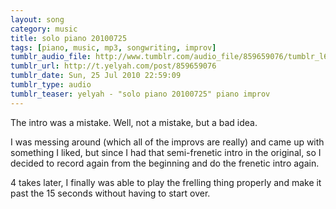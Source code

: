 ```yaml
---
layout: song
category: music
title: solo piano 20100725
tags: [piano, music, mp3, songwriting, improv]
tumblr_audio_file: http://www.tumblr.com/audio_file/859659076/tumblr_l65cely0gD1qzo4ep
tumblr_url: http://t.yelyah.com/post/859659076
tumblr_date: Sun, 25 Jul 2010 22:59:09
tumblr_type: audio
tumblr_teaser: yelyah - "solo piano 20100725" piano improv
---
```

The intro was a mistake. Well, not a mistake, but a bad idea.

I was messing around (which all of the improvs are really) and came up with something I liked, but since I had that semi-frenetic intro in the original, so I decided to record again from the beginning and do the frenetic intro again.

4 takes later, I finally was able to play the frelling thing properly and make it past the 15 seconds without having to start over.
